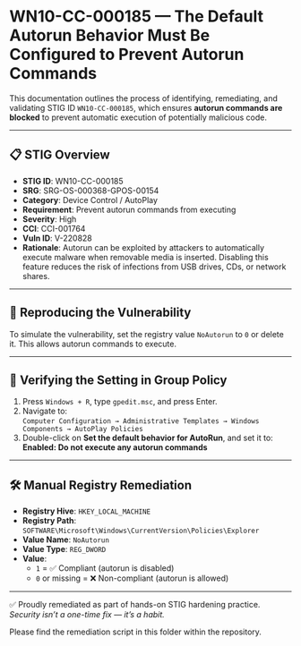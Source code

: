 # WN10-CC-000185 — The Default Autorun Behavior Must Be Configured to Prevent Autorun Commands

This documentation outlines the process of identifying, remediating, and validating STIG ID `WN10-CC-000185`, which ensures **autorun commands are blocked** to prevent automatic execution of potentially malicious code.

---

## 📋 STIG Overview

- **STIG ID**: WN10-CC-000185  
- **SRG**: SRG-OS-000368-GPOS-00154  
- **Category**: Device Control / AutoPlay  
- **Requirement**: Prevent autorun commands from executing  
- **Severity**: High  
- **CCI**: CCI-001764  
- **Vuln ID**: V-220828  
- **Rationale**: Autorun can be exploited by attackers to automatically execute malware when removable media is inserted. Disabling this feature reduces the risk of infections from USB drives, CDs, or network shares.

---

## 🔁 Reproducing the Vulnerability

To simulate the vulnerability, set the registry value `NoAutorun` to `0` or delete it. This allows autorun commands to execute.

---

## 🧾 Verifying the Setting in Group Policy

1. Press `Windows + R`, type `gpedit.msc`, and press Enter.  
2. Navigate to:  
   `Computer Configuration → Administrative Templates → Windows Components → AutoPlay Policies`  
3. Double-click on **Set the default behavior for AutoRun**, and set it to:  
   **Enabled: Do not execute any autorun commands**

---

## 🛠️ Manual Registry Remediation

- **Registry Hive**: `HKEY_LOCAL_MACHINE`  
- **Registry Path**: `SOFTWARE\Microsoft\Windows\CurrentVersion\Policies\Explorer`  
- **Value Name**: `NoAutorun`  
- **Value Type**: `REG_DWORD`  
- **Value**:
  - `1` = ✅ Compliant (autorun is disabled)  
  - `0` or missing = ❌ Non-compliant (autorun is allowed)

---

✅ Proudly remediated as part of hands-on STIG hardening practice.  
_Security isn’t a one-time fix — it’s a habit._

Please find the remediation script in this folder within the repository.

